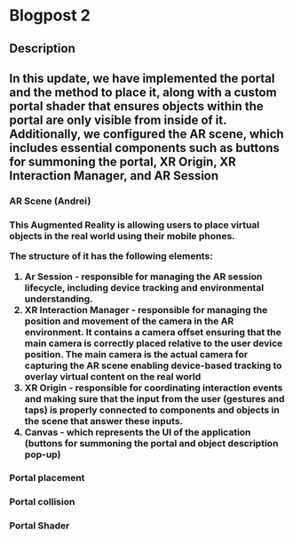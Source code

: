 <H1> Blogpost 2 </H1>

<H2> Description <H2>

In this update, we have implemented the portal and the method to place it, along with a custom portal shader that ensures objects within the portal are only visible from inside of it. Additionally, we configured the AR scene, which includes essential components such as buttons for summoning the portal, XR Origin, XR Interaction Manager, and AR Session

<H3> AR Scene (Andrei)<H3>

This Augmented Reality is allowing users to place virtual objects in the real world using their mobile phones.

The structure of it has the following elements:

1. Ar Session - responsible for managing the AR session lifecycle, including device tracking and environmental understanding.
2. XR Interaction Manager - responsible for managing the position and movement of the camera in the AR environment. It contains a camera offset ensuring that the main camera is correctly placed relative to the user device position. The main camera is the actual camera for capturing the AR scene enabling device-based tracking to overlay virtual content on the real world
3. XR Origin - responsible for coordinating interaction events and making sure that the input from the user (gestures and taps) is properly connected to components and objects in the scene that answer these inputs. 
4. Canvas - which represents the UI of the application (buttons for summoning the portal and object description pop-up)

<H3> Portal placement <H3>

<H3> Portal collision <H3>

<H3> Portal Shader <H3>  